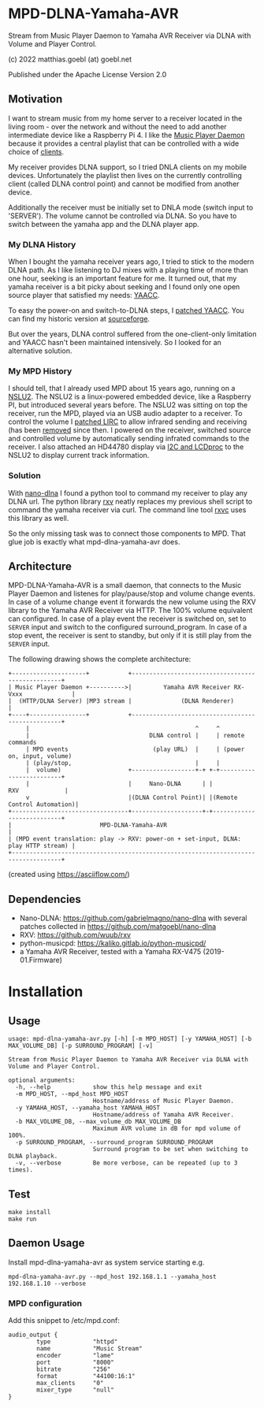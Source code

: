 # MPD-DLNA-Yamaha-AVR
Stream from Music Player Daemon to Yamaha AVR Receiver via DLNA with Volume and Player Control.

(c) 2022 matthias.goebl (at) goebl.net

Published under the Apache License Version 2.0


## Motivation

I want to stream music from my home server to a receiver located in the living room - over the network and without the need to add another intermediate device like a Raspberry Pi 4.
I like the [Music Player Daemon](https://www.musicpd.org/) because it provides a central playlist that can be controlled with a wide choice of [clients](https://www.musicpd.org/clients/).

My receiver provides DLNA support, so I tried DNLA clients on my mobile devices. Unfortunately the playlist then lives on the currently controlling client (called DLNA control point) and cannot be modified from another device.

Additionally the receiver must be initially set to DNLA mode (switch input to 'SERVER'). The volume cannot be controlled via DLNA. So you have to switch between the yamaha app and the DLNA player app.

### My DLNA History

When I bought the yamaha receiver years ago, I tried to stick to the modern DLNA path.
As I like listening to DJ mixes with a playing time of more than one hour, seeking is an important feature for me. It turned out, that my yamaha receiver is a bit picky about seeking and I found only one open source player that satisfied my needs: [YAACC](http://www.yaacc.de/).

To easy the power-on and switch-to-DLNA steps, I [patched YAACC](https://sourceforge.net/u/mgoebl/yaacc/ci/926229cedc7e8700ba792995520ef9103b95ae6a/tree/yaacc/src/de/yaacc/player/AVTransportPlayer.java?diff=f1fb67599b52dd61c194d3455ab55d90ff23e96f).
You can find my historic version at [sourceforge](https://sourceforge.net/u/mgoebl/yaacc/).

But over the years, DLNA control suffered from the one-client-only limitation and YAACC hasn't been maintained intensively.
So I looked for an alternative solution.

### My MPD History

I should tell, that I already used MPD about 15 years ago, running on a [NSLU2](https://en.wikipedia.org/wiki/NSLU2).
The NSLU2 is a linux-powered embedded device, like a Raspberry PI, but introduced several years before.
The NSLU2 was sitting on top the receiver, run the MPD, played via an USB audio adapter to
a receiver. To control the volume I [patched LIRC](https://github.com/torvalds/linux/commit/1beef3c1c6af76895411691d08630757243984d0#diff-b4b2579a39af489dcd4882e4a81d86b9be2ae466e6784391f52c422b99d57f9eR198)
to allow infrared sending and receiving (has been [removed](https://github.com/torvalds/linux/commit/3746cfb684cdd9cce843e914012ec56e7064dbe2#diff-2540f7f74f47bef4743f788b7e8570948a2902d971cec119ce6cbf9d9e30332bL202) since then.
I powered on the receiver, switched source and controlled volume by automatically sending infrated commands to the receiver.
I also attached an HD44780 display via [I2C and LCDproc](https://github.com/lcdproc/lcdproc/blob/master/server/drivers/hd44780-i2c.c) to the NSLU2 to display current track information.


### Solution

With [nano-dlna](https://github.com/gabrielmagno/nano-dlna) I found a python tool to command my receiver to play any DLNA url.
The python library [rxv](https://github.com/wuub/rxv) neatly replaces my previous shell script to command the yamaha receiver via curl. The command line tool [rxvc](https://github.com/Raynes/rxvc) uses this library as well.

So the only missing task was to connect those components to MPD. That glue job is exactly what mpd-dlna-yamaha-avr does.



## Architecture

MPD-DLNA-Yamaha-AVR is a small daemon, that connects to the Music Player Daemon and listenes for play/pause/stop and volume change events.
In case of a volume change event it forwards the new volume using the RXV library to the Yamaha AVR Receiver via HTTP. The 100% volume equivalent can configured.
In case of a play event the receiver is switched on, set to `SERVER` input and switch to the configured surround_program. In case of a stop event, the receiver is sent to standby, but only if it is still play from the `SERVER` input.

The following drawing shows the complete architecture:


    +---------------------+           +--------------------------------------------------+
    | Music Player Daemon +---------->|         Yamaha AVR Receiver RX-Vxxx              |
    |  (HTTP/DLNA Server) |MP3 stream |              (DLNA Renderer)                     |
    +----+----------------+           +--------------------------------------------------+
         |                                               ^     ^
         |                                  DLNA control |     | remote commands
         | MPD events                        (play URL)  |     | (power on, input, volume)
         | (play/stop,                                   |     |
         |  volume)                   +------------------+-+ +-+-------------------------+
         |                            |     Nano-DLNA      | |           RXV             |
         v                            |(DLNA Control Point)| |(Remote Control Automation)|
    +---------------------------------+--------------------+-+---------------------------+
    |                         MPD-DLNA-Yamaha-AVR                                        |
    | (MPD event translation: play -> RXV: power-on + set-input, DLNA: play HTTP stream) |
    +------------------------------------------------------------------------------------+

(created using https://asciiflow.com/)


## Dependencies

- Nano-DLNA: https://github.com/gabrielmagno/nano-dlna with several patches collected in https://github.com/matgoebl/nano-dlna
- RXV: https://github.com/wuub/rxv
- python-musicpd: https://kaliko.gitlab.io/python-musicpd/
- a Yamaha AVR Receiver, tested with a Yamaha RX-V475 (2019-01.Firmware)



# Installation

## Usage

    usage: mpd-dlna-yamaha-avr.py [-h] [-m MPD_HOST] [-y YAMAHA_HOST] [-b MAX_VOLUME_DB] [-p SURROUND_PROGRAM] [-v]

    Stream from Music Player Daemon to Yamaha AVR Receiver via DLNA with Volume and Player Control.

    optional arguments:
      -h, --help            show this help message and exit
      -m MPD_HOST, --mpd_host MPD_HOST
                            Hostname/address of Music Player Daemon.
      -y YAMAHA_HOST, --yamaha_host YAMAHA_HOST
                            Hostname/address of Yamaha AVR Receiver.
      -b MAX_VOLUME_DB, --max_volume_db MAX_VOLUME_DB
                            Maximum AVR volume in dB for mpd volume of 100%.
      -p SURROUND_PROGRAM, --surround_program SURROUND_PROGRAM
                            Surround program to be set when switching to DLNA playback.
      -v, --verbose         Be more verbose, can be repeated (up to 3 times).


## Test

    make install
    make run



## Daemon Usage

Install mpd-dlna-yamaha-avr as system service starting e.g.

    mpd-dlna-yamaha-avr.py --mpd_host 192.168.1.1 --yamaha_host 192.168.1.10 --verbose


### MPD configuration

Add this snippet to /etc/mpd.conf:

    audio_output {
            type            "httpd"
            name            "Music Stream"
            encoder         "lame"
            port            "8000"
            bitrate         "256"
            format          "44100:16:1"
            max_clients     "0"
            mixer_type      "null"
    }


